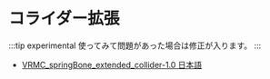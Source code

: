 # コライダー拡張

:::tip experimental
使ってみて問題があった場合は修正が入ります。
:::

- [VRMC_springBone_extended_collider-1.0 日本語](https://github.com/vrm-c/vrm-specification/blob/master/specification/VRMC_springBone_extended_collider-1.0/README.ja.md)
